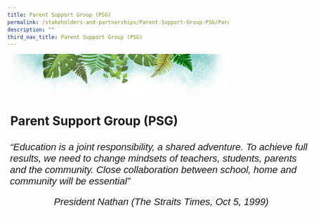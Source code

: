 ```yaml
---
title: Parent Support Group (PSG)
permalink: /stakeholders-and-partnerships/Parent-Support-Group-PSG/Parent-Support-Group-PSG/
description: ""
third_nav_title: Parent Support Group (PSG)
---
```

![](/images/Banner.png)

#  Parent Support Group (PSG)

<style type="text/css">
.tg  {border-collapse:collapse;border-spacing:0;}
.tg td{border-color:black;border-style:solid;border-width:1px;font-family:Arial, sans-serif;font-size:14px;
  overflow:hidden;padding:10px 5px;word-break:normal;}
.tg th{border-color:black;border-style:solid;border-width:1px;font-family:Arial, sans-serif;font-size:14px;
  font-weight:normal;overflow:hidden;padding:10px 5px;word-break:normal;}
.tg .tg-ckbm{border-color:#ffffff;font-size:22px;font-style:italic;text-align:center;vertical-align:top}
.tg .tg-f1sg{border-color:#ffffff;font-size:22px;font-style:italic;text-align:left;vertical-align:top}
</style>
<table class="tg" style="undefined;table-layout: fixed; width: 701px">
<colgroup>
<col style="width: 701px">
</colgroup>
<thead>
  <tr>
    <th class="tg-f1sg">“Education is a joint responsibility, a shared adventure. To achieve full results, we need to change mindsets of teachers, students, parents and the community. Close collaboration between school, home and community will be essential”</th>
  </tr>
</thead>
<tbody>
  <tr>
    <td class="tg-ckbm">President Nathan (The Straits Times, Oct 5, 1999)</td>
  </tr>
</tbody>
</table>